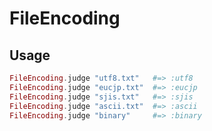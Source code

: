 # FileEncoding

## Usage

```elixir
FileEncoding.judge "utf8.txt"   #=> :utf8
FileEncoding.judge "eucjp.txt"  #=> :eucjp
FileEncoding.judge "sjis.txt"   #=> :sjis
FileEncoding.judge "ascii.txt"  #=> :ascii
FileEncoding.judge "binary"     #=> :binary
```
